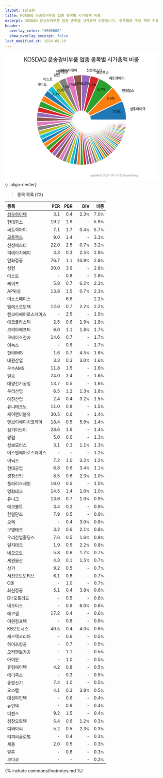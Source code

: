 ```yaml
---
layout: splash
title: KOSDAQ 운송장비부품 업종 종목별 시가총액 비중
excerpt: KOSDAQ 운송장비부품 업종 종목별 시가총액 비중입니다. 종목별로 주요 재무 지표를 함께 표시합니다.
header:
  overlay_color: "#800000"
  show_overlay_excerpt: false
last_modified_at: 2024-09-19
---
```



![KOSDAQ 운송장비부품 업종 종목별 시가총액 비중](/stats/sector/images/kosdaq_업종_운송장비부품_종목.png){: .align-center}


> **종목 목록 (72)**<a id="list"></a>

| **종목** | **PER** | **PBR** | **DIV** | **비중** |
| :------- | ------: | ------: | ------: | -------: |
| [성우하이텍](/015750/) | 3.1 | 0.4 | 2.3<small>%</small> | 7.0<small>%</small> |
| 현대힘스 | 19.2 | 1.9 | - | 5.9<small>%</small> |
| 쎄트렉아이 | 7.1 | 1.7 | 0.4<small>%</small> | 5.7<small>%</small> |
| [모트렉스](/118990/) | 9.0 | 1.4 | - | 3.3<small>%</small> |
| 신성에스티 | 22.0 | 2.5 | 0.7<small>%</small> | 3.2<small>%</small> |
| 피에이치에이 | 3.3 | 0.3 | 2.5<small>%</small> | 2.9<small>%</small> |
| 인화정공 | 76.7 | 1.1 | 10.9<small>%</small> | 2.9<small>%</small> |
| 삼현 | 20.0 | 3.9 | - | 2.8<small>%</small> |
| 아스트 | - | 0.8 | - | 2.8<small>%</small> |
| 케이프 | 5.8 | 0.7 | 6.2<small>%</small> | 2.3<small>%</small> |
| AP위성 | 13.8 | 1.5 | 0.7<small>%</small> | 2.3<small>%</small> |
| 이노스페이스 | - | 6.6 | - | 2.2<small>%</small> |
| 엠에스오토텍 | 12.6 | 0.7 | 2.2<small>%</small> | 2.2<small>%</small> |
| 켄코아에어로스페이스 | - | 2.5 | - | 1.9<small>%</small> |
| 에코플라스틱 | 2.5 | 0.6 | 1.9<small>%</small> | 1.8<small>%</small> |
| 코리아에프티 | 6.0 | 1.1 | 1.8<small>%</small> | 1.7<small>%</small> |
| 모베이스전자 | 14.6 | 0.7 | - | 1.7<small>%</small> |
| 이녹스 | - | 0.6 | - | 1.7<small>%</small> |
| 한라IMS | 1.6 | 0.7 | 4.5<small>%</small> | 1.6<small>%</small> |
| 대원산업 | 3.3 | 0.3 | 3.0<small>%</small> | 1.6<small>%</small> |
| 우수AMS | 11.8 | 1.5 | - | 1.6<small>%</small> |
| 일승 | 24.0 | 2.4 | - | 1.6<small>%</small> |
| 대양전기공업 | 13.7 | 0.5 | - | 1.6<small>%</small> |
| 우리산업 | 6.5 | 1.2 | 1.3<small>%</small> | 1.6<small>%</small> |
| 아진산업 | 2.4 | 0.4 | 3.2<small>%</small> | 1.5<small>%</small> |
| 유니테크노 | 11.0 | 0.8 | - | 1.5<small>%</small> |
| 케이엔더블유 | 30.5 | 0.6 | - | 1.4<small>%</small> |
| 엔브이에이치코리아 | 18.4 | 0.5 | 5.9<small>%</small> | 1.4<small>%</small> |
| 삼기이브이 | 28.6 | 1.9 | - | 1.4<small>%</small> |
| 광림 | 5.0 | 0.6 | - | 1.3<small>%</small> |
| 삼보모터스 | 3.1 | 0.3 | 1.1<small>%</small> | 1.3<small>%</small> |
| 어스앤에어로스페이스 | - | - | - | 1.2<small>%</small> |
| 이닉스 | 7.2 | 1.0 | 3.2<small>%</small> | 1.2<small>%</small> |
| 현대공업 | 6.8 | 0.6 | 3.4<small>%</small> | 1.1<small>%</small> |
| 경창산업 | 8.5 | 0.6 | 2.3<small>%</small> | 1.0<small>%</small> |
| 폴라리스세원 | 16.0 | 0.5 | - | 1.0<small>%</small> |
| 영화테크 | 14.5 | 1.4 | 1.0<small>%</small> | 1.0<small>%</small> |
| 유니크 | 13.6 | 0.7 | 1.0<small>%</small> | 0.9<small>%</small> |
| 에코볼트 | 3.4 | 0.2 | - | 0.9<small>%</small> |
| 한일단조 | 7.9 | 0.5 | - | 0.9<small>%</small> |
| 오텍 | - | 0.4 | 3.0<small>%</small> | 0.8<small>%</small> |
| 구영테크 | 3.2 | 0.6 | 2.1<small>%</small> | 0.8<small>%</small> |
| 우리산업홀딩스 | 7.6 | 0.5 | 1.6<small>%</small> | 0.8<small>%</small> |
| 일지테크 | 1.9 | 0.5 | 2.2<small>%</small> | 0.8<small>%</small> |
| 네오오토 | 5.8 | 0.6 | 1.7<small>%</small> | 0.7<small>%</small> |
| 세원물산 | 4.3 | 0.1 | 1.5<small>%</small> | 0.7<small>%</small> |
| 삼기 | 9.2 | 0.5 | - | 0.7<small>%</small> |
| 서진오토모티브 | 6.1 | 0.6 | - | 0.7<small>%</small> |
| CBI | - | 1.0 | - | 0.7<small>%</small> |
| 화신정공 | 5.1 | 0.4 | 3.8<small>%</small> | 0.6<small>%</small> |
| DH오토리드 | - | 0.5 | - | 0.6<small>%</small> |
| 네오티스 | - | 0.9 | 6.0<small>%</small> | 0.6<small>%</small> |
| 에코캡 | 17.2 | 0.4 | - | 0.6<small>%</small> |
| 이원컴포텍 | - | 0.8 | - | 0.6<small>%</small> |
| KB오토시스 | 40.5 | 0.4 | 4.0<small>%</small> | 0.6<small>%</small> |
| 캐스텍코리아 | - | 0.6 | - | 0.5<small>%</small> |
| 하이즈항공 | - | 0.7 | - | 0.5<small>%</small> |
| 오리엔트정공 | - | 1.1 | - | 0.5<small>%</small> |
| 아이윈 | - | 1.0 | - | 0.5<small>%</small> |
| 휴림에이텍 | 4.2 | 0.8 | - | 0.5<small>%</small> |
| 메디콕스 | - | 0.3 | - | 0.5<small>%</small> |
| 동방선기 | 7.4 | 1.0 | - | 0.5<small>%</small> |
| 오스템 | 4.1 | 0.3 | 3.8<small>%</small> | 0.5<small>%</small> |
| 대성파인텍 | - | 0.6 | - | 0.4<small>%</small> |
| 뉴인텍 | - | 0.9 | - | 0.4<small>%</small> |
| 디젠스 | 9.2 | 1.5 | - | 0.4<small>%</small> |
| 성창오토텍 | 5.4 | 0.6 | 1.2<small>%</small> | 0.3<small>%</small> |
| 디와이씨 | 5.2 | 0.5 | 2.3<small>%</small> | 0.3<small>%</small> |
| 티피씨글로벌 | - | 0.4 | - | 0.3<small>%</small> |
| 세동 | 2.0 | 0.5 | - | 0.3<small>%</small> |
| 알톤 | - | 0.8 | - | 0.3<small>%</small> |
| 코다코 | - | - | - | 0.2<small>%</small> |

{% include commons/footnotes.md %}